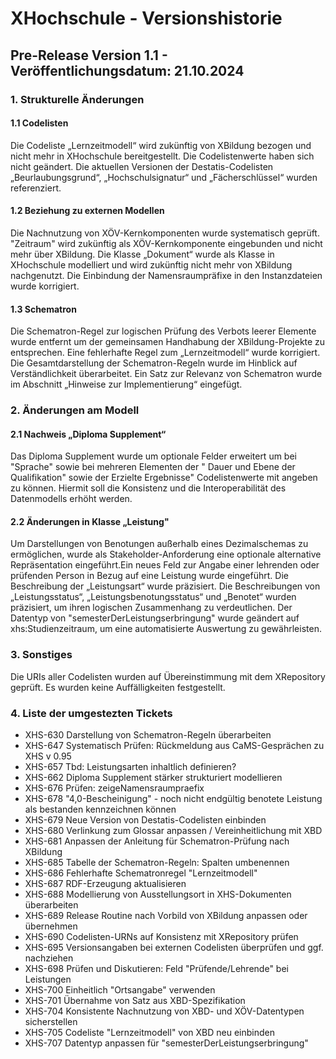 # XHochschule - Versionshistorie

## Pre-Release Version 1.1 - Veröffentlichungsdatum: 21.10.2024

### 1. Strukturelle Änderungen
#### 1.1 Codelisten
Die Codeliste „Lernzeitmodell“ wird zukünftig von XBildung bezogen und nicht mehr in XHochschule bereitgestellt. Die Codelistenwerte haben sich nicht geändert. Die aktuellen Versionen der Destatis-Codelisten „Beurlaubungsgrund“, „Hochschulsignatur“ und „Fächerschlüssel“ wurden referenziert.

#### 1.2 Beziehung zu externen Modellen
Die Nachnutzung von XÖV-Kernkomponenten wurde systematisch geprüft. "Zeitraum" wird zukünftig als XÖV-Kernkomponente eingebunden und nicht mehr über XBildung. Die Klasse „Dokument“ wurde als Klasse in XHochschule modelliert und wird zukünftig nicht mehr von XBildung nachgenutzt. Die Einbindung der Namensraumpräfixe in den Instanzdateien wurde korrigiert.

#### 1.3 Schematron
Die Schematron-Regel zur logischen Prüfung des Verbots leerer Elemente wurde entfernt um der gemeinsamen Handhabung der XBildung-Projekte zu entsprechen. Eine fehlerhafte Regel zum „Lernzeitmodell“ wurde korrigiert. Die Gesamtdarstellung der Schematron-Regeln wurde im Hinblick auf Verständlichkeit überarbeitet. Ein Satz zur Relevanz von Schematron wurde im Abschnitt „Hinweise zur Implementierung“ eingefügt.

### 2. Änderungen am Modell
#### 2.1 Nachweis „Diploma Supplement“
Das Diploma Supplement wurde um optionale Felder erweitert um bei "Sprache" sowie bei mehreren Elementen der " Dauer und Ebene der Qualifikation" sowie der Erzielte Ergebnisse" Codelistenwerte mit angeben zu können. Hiermit soll die Konsistenz und die Interoperabilität des Datenmodells erhöht werden.

#### 2.2 Änderungen in Klasse „Leistung"
Um Darstellungen von Benotungen außerhalb eines Dezimalschemas zu ermöglichen, wurde als Stakeholder-Anforderung eine optionale alternative Repräsentation eingeführt.Ein neues Feld zur Angabe einer lehrenden oder prüfenden Person in Bezug auf eine Leistung wurde eingeführt. Die Beschreibung der „Leistungsart“ wurde präzisiert. Die Beschreibungen von „Leistungsstatus“, „Leistungsbenotungsstatus“ und „Benotet“ wurden präzisiert, um ihren logischen Zusammenhang zu verdeutlichen. Der Datentyp von "semesterDerLeistungserbringung" wurde geändert auf xhs:Studienzeitraum, um eine automatisierte Auswertung zu gewährleisten.

### 3. Sonstiges
Die URIs aller Codelisten wurden auf Übereinstimmung mit dem XRepository geprüft. Es wurden keine Auffälligkeiten festgestellt.

### 4. Liste der umgestezten Tickets
* XHS-630 Darstellung von Schematron-Regeln überarbeiten
* XHS-647 Systematisch Prüfen: Rückmeldung aus CaMS-Gesprächen zu XHS v 0.95
* XHS-657 Tbd: Leistungsarten inhaltlich definieren?
* XHS-662 Diploma Supplement stärker strukturiert modellieren
* XHS-676 Prüfen: zeigeNamensraumpraefix
* XHS-678 "4,0-Bescheinigung" - noch nicht endgültig benotete Leistung als bestanden kennzeichnen können
* XHS-679 Neue Version von Destatis-Codelisten einbinden
* XHS-680 Verlinkung zum Glossar anpassen / Vereinheitlichung mit XBD
* XHS-681 Anpassen der Anleitung für Schematron-Prüfung nach XBildung
* XHS-685 Tabelle der Schematron-Regeln: Spalten umbenennen
* XHS-686 Fehlerhafte Schematronregel "Lernzeitmodell"
* XHS-687 RDF-Erzeugung aktualisieren
* XHS-688 Modellierung von Ausstellungsort in XHS-Dokumenten überarbeiten
* XHS-689 Release Routine nach Vorbild von XBildung anpassen oder übernehmen
* XHS-690 Codelisten-URNs auf Konsistenz mit XRepository prüfen
* XHS-695 Versionsangaben bei externen Codelisten überprüfen und ggf. nachziehen
* XHS-698 Prüfen und Diskutieren: Feld "Prüfende/Lehrende" bei Leistungen
* XHS-700 Einheitlich "Ortsangabe" verwenden
* XHS-701 Übernahme von Satz aus XBD-Spezifikation
* XHS-704 Konsistente Nachnutzung von XBD- und XÖV-Datentypen sicherstellen
* XHS-705 Codeliste "Lernzeitmodell" von XBD neu einbinden
* XHS-707 Datentyp anpassen für "semesterDerLeistungserbringung"
